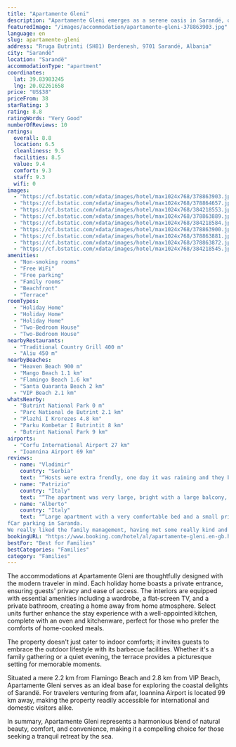 ```yaml
---
title: "Apartamente Gleni"
description: "Apartamente Gleni emerges as a serene oasis in Sarandë, offering guests a unique blend of comfort and natural beauty with its garden and mountain views."
featuredImage: "/images/accommodation/apartamente-gleni-378863903.jpg"
language: en
slug: apartamente-gleni
address: "Rruga Butrinti (SH81) Berdenesh, 9701 Sarandë, Albania"
city: "Sarandë"
location: "Sarandë"
accommodationType: "apartment"
coordinates:
  lat: 39.83983245
  lng: 20.02261658
price: "US$38"
priceFrom: 38
starRating: 3
rating: 8.8
ratingWords: "Very Good"
numberOfReviews: 10
ratings:
  overall: 8.8
  location: 6.5
  cleanliness: 9.5
  facilities: 8.5
  value: 9.4
  comfort: 9.3
  staff: 9.3
  wifi: 0
images:
  - "https://cf.bstatic.com/xdata/images/hotel/max1024x768/378863903.jpg?k=8b059adb15421e7dc7d373414d29c847b8d22f4b6f96704a810198385d8f4ada&o=&hp=1"
  - "https://cf.bstatic.com/xdata/images/hotel/max1024x768/378864657.jpg?k=ec70cae485243e9031d03caa53843e0f9d0508285d94c3b9ac5c40489bd2137a&o=&hp=1"
  - "https://cf.bstatic.com/xdata/images/hotel/max1024x768/384218553.jpg?k=b7fc7933c16238332dd449671046e7da0a2bd265710733beb2233bcb59fffb8a&o=&hp=1"
  - "https://cf.bstatic.com/xdata/images/hotel/max1024x768/378863889.jpg?k=8358bab76b0a2e599c0f974361f982a7642e23c73729a7a434eaa8c701fa4db3&o=&hp=1"
  - "https://cf.bstatic.com/xdata/images/hotel/max1024x768/384218584.jpg?k=4cb3a7d894f2374c21a7c830908f85ad5623d8c2a77b51f450d6bb290b3dc637&o=&hp=1"
  - "https://cf.bstatic.com/xdata/images/hotel/max1024x768/378863900.jpg?k=4e86308058063915220bfcb9c8ba169c86654ba2bad17c0b9b08b44fdf7f8efb&o=&hp=1"
  - "https://cf.bstatic.com/xdata/images/hotel/max1024x768/378863881.jpg?k=9c003779b5244554770c89bb0d46b4c9941f5353cd0aa041863658a1bb0f7f16&o=&hp=1"
  - "https://cf.bstatic.com/xdata/images/hotel/max1024x768/378863872.jpg?k=4cac5d2c8360d30492dafc7c53977ec2283d139ed1f11e76166242c92bfd9d2b&o=&hp=1"
  - "https://cf.bstatic.com/xdata/images/hotel/max1024x768/384218545.jpg?k=032770541d5880e4a35bf5e7a2a18096b05b30ebe0ab167923043484bb1726fb&o=&hp=1"
amenities:
  - "Non-smoking rooms"
  - "Free WiFi"
  - "Free parking"
  - "Family rooms"
  - "Beachfront"
  - "Terrace"
roomTypes:
  - "Holiday Home"
  - "Holiday Home"
  - "Holiday Home"
  - "Two-Bedroom House"
  - "Two-Bedroom House"
nearbyRestaurants:
  - "Traditional Country Grill 400 m"
  - "Aliu 450 m"
nearbyBeaches:
  - "Heaven Beach 900 m"
  - "Mango Beach 1.1 km"
  - "Flamingo Beach 1.6 km"
  - "Santa Quaranta Beach 2 km"
  - "VIP Beach 2.1 km"
whatsNearby:
  - "Butrint National Park 0 m"
  - "Parc National de Butrint 2.1 km"
  - "Plazhi I Krorezes 4.8 km"
  - "Parku Kombetar I Butrintit 8 km"
  - "Butrint National Park 9 km"
airports:
  - "Corfu International Airport 27 km"
  - "Ioannina Airport 69 km"
reviews:
  - name: "Vladimir"
    country: "Serbia"
    text: "“Hosts were extra frendly, one day it was raining and they brought us byrek. Bottom part of the house where we were was really big, and there was enogh room for everyone. Everything was nice and tidy. Bedrooms are comfortable and clean.”"
  - name: "Patrizio"
    country: "Italy"
    text: "“The apartment was very large, bright with a large balcony, air conditioning in the bedroom, kitchen-diner, two rooms and a bathroom. Washing machine and TV. Very kind staff, thoughtful and not intrusive at all. Educated, every day and every...”"
  - name: "Alberto"
    country: "Italy"
    text: "“Large apartment with a very comfortable bed and a small private courtyard, ideal for one
fCar parking in Saranda.
We really liked the family management, having met some really kind and caring people.”"
bookingURL: "https://www.booking.com/hotel/al/apartamente-gleni.en-gb.html?aid=8035640"
bestFor: "Best for Families"
bestCategories: "Families"
category: "Families"
---
```


The accommodations at Apartamente Gleni are thoughtfully designed with the modern traveler in mind. Each holiday home boasts a private entrance, ensuring guests' privacy and ease of access. The interiors are equipped with essential amenities including a wardrobe, a flat-screen TV, and a private bathroom, creating a home away from home atmosphere. Select units further enhance the stay experience with a well-appointed kitchen, complete with an oven and kitchenware, perfect for those who prefer the comforts of home-cooked meals.

The property doesn't just cater to indoor comforts; it invites guests to embrace the outdoor lifestyle with its barbecue facilities. Whether it's a family gathering or a quiet evening, the terrace provides a picturesque setting for memorable moments.

Situated a mere 2.2 km from Flamingo Beach and 2.8 km from VIP Beach, Apartamente Gleni serves as an ideal base for exploring the coastal delights of Sarandë. For travelers venturing from afar, Ioannina Airport is located 99 km away, making the property readily accessible for international and domestic visitors alike.

In summary, Apartamente Gleni represents a harmonious blend of natural beauty, comfort, and convenience, making it a compelling choice for those seeking a tranquil retreat by the sea.